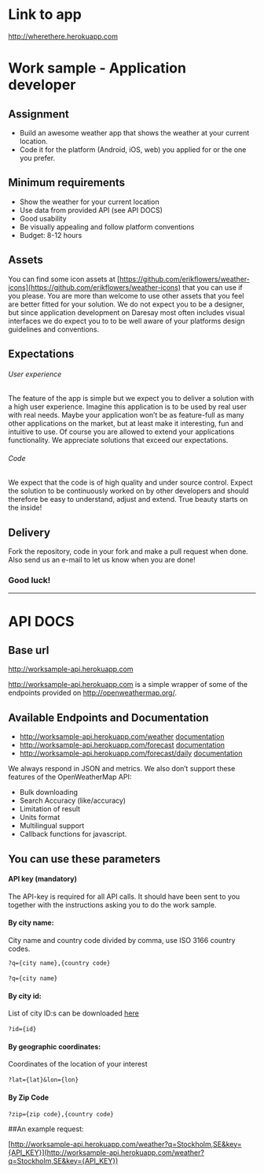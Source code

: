 # Link to app
http://wherethere.herokuapp.com

# Work sample - Application developer

## Assignment

- Build an awesome weather app that shows the weather at your current  location.
- Code it for the platform (Android, iOS, web) you applied for or the one you prefer.

## Minimum requirements
- Show the weather for your current location
- Use data from provided API (see API DOCS)
- Good usability
- Be visually appealing and follow platform conventions
- Budget: 8-12 hours

## Assets
You can find some icon assets at [https://github.com/erikflowers/weather-icons](https://github.com/erikflowers/weather-icons) that you can use if you please. You are more than welcome to use other assets that you feel are better fitted for your solution. We do not expect you to be a designer, but since application development on Daresay most often includes visual interfaces we do expect you to to be well aware of your platforms design guidelines and conventions.

## Expectations
###### User experience
The feature of the app is simple but we expect you to deliver a solution with a high user experience. Imagine this application is to be used by real user with real needs. Maybe your application won’t be as feature-full as many other applications on the market, but at least make it interesting, fun and intuitive to use. Of course you are allowed to extend your applications functionality. We appreciate solutions that exceed our expectations.

###### Code
We expect that the code is of high quality and under source control. Expect the solution to be continuously worked on by other developers and should therefore be easy to understand, adjust and extend. True beauty starts on the inside!

## Delivery
Fork the repository, code in your fork and make a pull request when done. Also send us an e-mail to let us know when you are done!

### Good luck!

---


# API DOCS

## Base url
http://worksample-api.herokuapp.com


http://worksample-api.herokuapp.com is a simple wrapper of some of the endpoints provided on http://openweathermap.org/.

## Available Endpoints and Documentation
- http://worksample-api.herokuapp.com/weather [documentation](http://openweathermap.org/current)
- http://worksample-api.herokuapp.com/forecast [documentation](http://openweathermap.org/forecast5)
- http://worksample-api.herokuapp.com/forecast/daily [documentation](http://openweathermap.org/forecast16)

We always respond in JSON and metrics.
We also don’t support these features of the OpenWeatherMap API:

- Bulk downloading
- Search Accuracy (like/accuracy)
- Limitation of result
- Units format
- Multilingual support
- Callback functions for javascript.
​

## You can use these parameters

#### API key (mandatory)
The API-key is required for all API calls. It should have been sent to you together with the instructions asking you to do the work sample.

#### By city name:
City name and country code divided by comma, use ISO 3166 country codes.

`?q={city name},{country code}`

`?q={city name}`
​
#### By city id:
List of city ID:s can be downloaded [here](http://bulk.openweathermap.org/sample/)

`?id={id}`
​
#### By geographic coordinates:
Coordinates of the location of your interest

`?lat={lat}&lon={lon}`
​
#### By Zip Code
`?zip={zip code},{country code}`

##An example request:

[http://worksample-api.herokuapp.com/weather?q=Stockholm,SE&key={API_KEY}](http://worksample-api.herokuapp.com/weather?q=Stockholm,SE&key={API_KEY})
